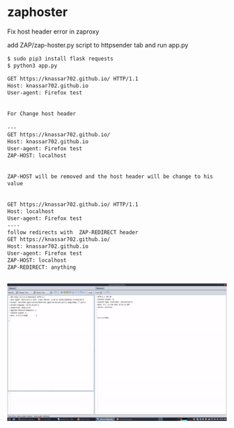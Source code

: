 # zaphoster
Fix host header error in zaproxy


add ZAP/zap-hoster.py script to httpsender tab and run app.py

```
$ sudo pip3 install flask requests
$ python3 app.py
```

```
GET https://knassar702.github.io/ HTTP/1.1
Host: knassar702.github.io
User-agent: Firefox test


For Change host header

---
GET https://knassar702.github.io/
Host: knassar702.github.io
User-agent: Firefox test
ZAP-HOST: localhost


ZAP-HOST will be removed and the host header will be change to his value


GET https://knassar702.github.io/ HTTP/1.1
Host: localhost
User-agent: Firefox test
----
follow redirects with  ZAP-REDIRECT header
GET https://knassar702.github.io/
Host: knassar702.github.io
User-agent: Firefox test
ZAP-HOST: localhost
ZAP-REDIRECT: anything


```


![](zap.gif)
